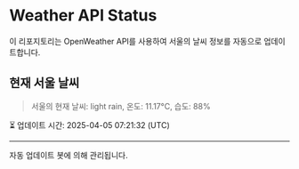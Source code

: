 
# Weather API Status

이 리포지토리는 OpenWeather API를 사용하여 서울의 날씨 정보를 자동으로 업데이트합니다.

## 현재 서울 날씨
> 서울의 현재 날씨: light rain, 온도: 11.17°C, 습도: 88%

⏳ 업데이트 시간: 2025-04-05 07:21:32 (UTC)

---
자동 업데이트 봇에 의해 관리됩니다.
